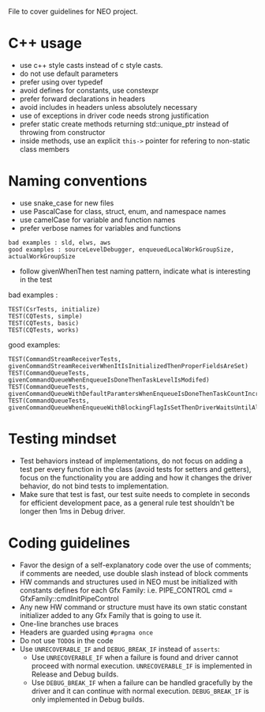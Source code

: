 <!---

Copyright (C) 2018-2022 Intel Corporation

SPDX-License-Identifier: MIT

-->

File to cover guidelines for NEO project.

# C++ usage

* use c++ style casts instead of c style casts.
* do not use default parameters
* prefer using over typedef
* avoid defines for constants, use constexpr
* prefer forward declarations in headers
* avoid includes in headers unless absolutely necessary
* use of exceptions in driver code needs strong justification
* prefer static create methods returning std::unique_ptr instead of throwing from constructor
* inside methods, use an explicit `this->` pointer for refering to non-static class members

# Naming conventions

* use snake_case for new files
* use PascalCase for class, struct, enum, and namespace names
* use camelCase for variable and function names
* prefer verbose names for variables and functions
```
bad examples : sld, elws, aws
good examples : sourceLevelDebugger, enqueuedLocalWorkGroupSize, actualWorkGroupSize
```
* follow givenWhenThen test naming pattern, indicate what is interesting in the test

bad examples :
```
TEST(CsrTests, initialize)
TEST(CQTests, simple)
TEST(CQTests, basic)
TEST(CQTests, works)
```
good examples:
```
TEST(CommandStreamReceiverTests, givenCommandStreamReceiverWhenItIsInitializedThenProperFieldsAreSet)
TEST(CommandQueueTests, givenCommandQueueWhenEnqueueIsDoneThenTaskLevelIsModifed)
TEST(CommandQueueTests, givenCommandQueueWithDefaultParamtersWhenEnqueueIsDoneThenTaskCountIncreases)
TEST(CommandQueueTests, givenCommandQueueWhenEnqueueWithBlockingFlagIsSetThenDriverWaitsUntilAllCommandsAreCompleted)
```
# Testing mindset

* Test behaviors instead of implementations, do not focus on adding a test per every function in the
class (avoid tests for setters and getters), focus on the functionality you are adding and how it changes
the driver behavior, do not bind tests to implementation.
* Make sure that test is fast, our test suite needs to complete in seconds for efficient development pace, as
a general rule test shouldn't be longer then 1ms in Debug driver.

# Coding guidelines
* Favor the design of a self-explanatory code over the use of comments; if comments are needed, use double slash instead of block comments
* HW commands and structures used in NEO must be initialized with constants defines for each Gfx Family: i.e. PIPE_CONTROL cmd = GfxFamily::cmdInitPipeControl
* Any new HW command or structure must have its own static constant initializer added to any Gfx Family that is going to use it.
* One-line branches use braces
* Headers are guarded using `#pragma once`
* Do not use `TODO`s in the code
* Use `UNRECOVERABLE_IF` and `DEBUG_BREAK_IF` instead of `asserts`:
  * Use `UNRECOVERABLE_IF` when a failure is found and driver cannot proceed with normal execution. `UNRECOVERABLE_IF` is implemented in Release and Debug builds.
  * Use `DEBUG_BREAK_IF` when a failure can be handled gracefully by the driver and it can continue with normal execution. `DEBUG_BREAK_IF` is only implemented in Debug builds.
